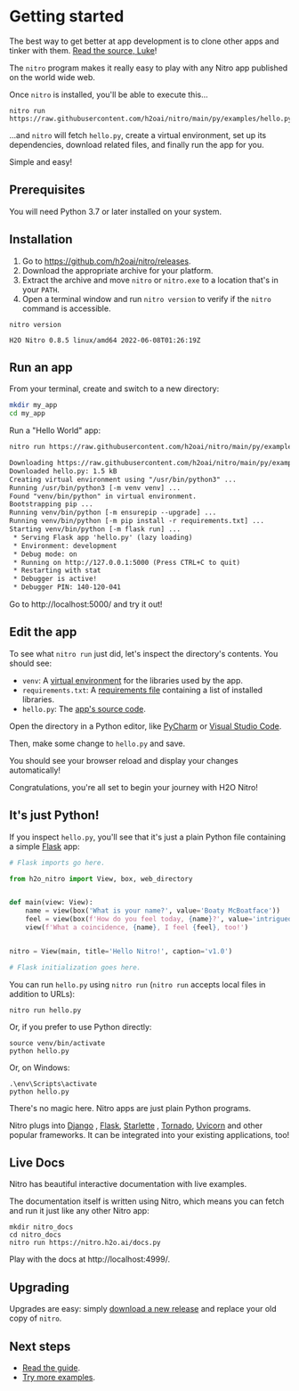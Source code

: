 # Getting started

The best way to get better at app development is to clone other apps and tinker with them.
[Read the source, Luke](https://blog.codinghorror.com/learn-to-read-the-source-luke/)!

The `nitro` program makes it really easy to play with any Nitro app published on the world wide web.

Once `nitro` is installed, you'll be able to execute this...

```
nitro run https://raw.githubusercontent.com/h2oai/nitro/main/py/examples/hello.py
```

...and `nitro` will fetch `hello.py`, create a virtual environment, set up its dependencies, download related files, and
finally run the app for you.

Simple and easy!

## Prerequisites

You will need Python 3.7 or later installed on your system.

## Installation

1. Go to https://github.com/h2oai/nitro/releases.
2. Download the appropriate archive for your platform.
3. Extract the archive and move `nitro` or `nitro.exe` to a location that's in your `PATH`.
4. Open a terminal window and run `nitro version` to verify if the `nitro` command is accessible.

```
nitro version 
```

```
H2O Nitro 0.8.5 linux/amd64 2022-06-08T01:26:19Z
```

## Run an app

From your terminal, create and switch to a new directory:

```bash
mkdir my_app
cd my_app
```

Run a "Hello World" app:

```bash
nitro run https://raw.githubusercontent.com/h2oai/nitro/main/py/examples/hello.py
```

```txt
Downloading https://raw.githubusercontent.com/h2oai/nitro/main/py/examples/hello.py
Downloaded hello.py: 1.5 kB
Creating virtual environment using "/usr/bin/python3" ...
Running /usr/bin/python3 [-m venv venv] ...
Found "venv/bin/python" in virtual environment.
Bootstrapping pip ...
Running venv/bin/python [-m ensurepip --upgrade] ...
Running venv/bin/python [-m pip install -r requirements.txt] ...
Starting venv/bin/python [-m flask run] ...
 * Serving Flask app 'hello.py' (lazy loading)
 * Environment: development
 * Debug mode: on
 * Running on http://127.0.0.1:5000 (Press CTRL+C to quit)
 * Restarting with stat
 * Debugger is active!
 * Debugger PIN: 140-120-041
```

Go to http://localhost:5000/ and try it out!

## Edit the app

To see what `nitro run` just did, let's inspect the directory's contents. You should see:

- `venv`: A [virtual environment](https://docs.python.org/3/library/venv.html) for the libraries used by the app.
- `requirements.txt`: A [requirements file](https://pip.pypa.io/en/stable/user_guide/#requirements-files) containing a
  list of installed libraries.
- `hello.py`: The [app's source code](https://github.com/h2oai/nitro/blob/main/py/examples/hello.py).

Open the directory in a Python editor, like [PyCharm](https://www.jetbrains.com/pycharm/)
or [Visual Studio Code](https://code.visualstudio.com/).

Then, make some change to `hello.py` and save.

You should see your browser reload and display your changes automatically!

Congratulations, you're all set to begin your journey with H2O Nitro!

## It's just Python!

If you inspect `hello.py`, you'll see that it's just a plain Python file containing a
simple [Flask](https://flask.palletsprojects.com/) app:

```py
# Flask imports go here.

from h2o_nitro import View, box, web_directory


def main(view: View):
    name = view(box('What is your name?', value='Boaty McBoatface'))
    feel = view(box(f'How do you feel today, {name}?', value='intrigued'))
    view(f'What a coincidence, {name}, I feel {feel}, too!')


nitro = View(main, title='Hello Nitro!', caption='v1.0')

# Flask initialization goes here.
```

You can run `hello.py` using `nitro run` (`nitro run` accepts local files in addition to URLs):

```
nitro run hello.py
```

Or, if you prefer to use Python directly:

```
source venv/bin/activate
python hello.py
```

Or, on Windows:

```
.\env\Scripts\activate
python hello.py
```

There's no magic here. Nitro apps are just plain Python programs.

Nitro plugs into [Django](https://www.djangoproject.com/)
, [Flask](https://flask.palletsprojects.com/), [Starlette](https://www.starlette.io/)
, [Tornado](https://www.tornadoweb.org/), [Uvicorn](https://www.uvicorn.org/) and other popular frameworks. It can be
integrated into your existing applications, too!

## Live Docs

Nitro has beautiful interactive documentation with live examples.

The documentation itself is written using Nitro, which means you can fetch and run it just like any other Nitro app:

```
mkdir nitro_docs
cd nitro_docs
nitro run https://nitro.h2o.ai/docs.py
```

Play with the docs at http://localhost:4999/.

## Upgrading

Upgrades are easy: simply [download a new release](https://github.com/h2oai/nitro/releases) and replace your old copy
of `nitro`.

## Next steps

- [Read the guide](basics.md).
- [Try more examples](examples.md).

